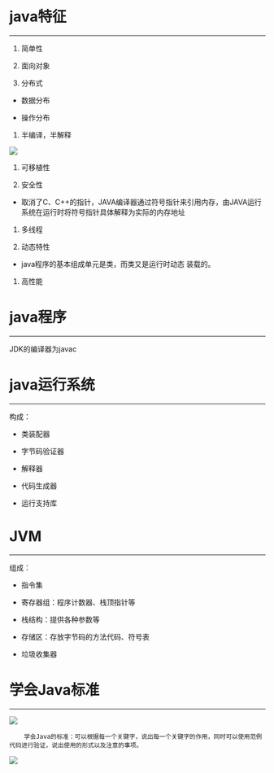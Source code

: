 # java特征

***

1. 简单性

1. 面向对象

1. 分布式

- 数据分布

- 操作分布

1. 半编译，半解释

![](https://tcs.teambition.net/storage/312282299e4762031356b6f59a081f244251?Signature=eyJhbGciOiJIUzI1NiIsInR5cCI6IkpXVCJ9.eyJBcHBJRCI6IjU5Mzc3MGZmODM5NjMyMDAyZTAzNThmMSIsIl9hcHBJZCI6IjU5Mzc3MGZmODM5NjMyMDAyZTAzNThmMSIsIl9vcmdhbml6YXRpb25JZCI6IiIsImV4cCI6MTYyMjAzNjg5NCwiaWF0IjoxNjIxNDMyMDk0LCJyZXNvdXJjZSI6Ii9zdG9yYWdlLzMxMjI4MjI5OWU0NzYyMDMxMzU2YjZmNTlhMDgxZjI0NDI1MSJ9.4KEHWGalfr_ZYmZ__MpKlX8ObFM1hUPymrhqpvRLRiA&download=image.png "")

1. 可移植性

1. 安全性

- 取消了C、C++的指针，JAVA编译器通过符号指针来引用内存，由JAVA运行系统在运行时将符号指针具体解释为实际的内存地址

1. 多线程

1. 动态特性

- java程序的基本组成单元是类，而类又是运行时动态装载的。

1. 高性能





# java程序

***



JDK的编译器为javac





# java运行系统

***

构成：

- 类装配器

- 字节码验证器

- 解释器

- 代码生成器

- 运行支持库



# JVM

***

组成：

- 指令集

- 寄存器组：程序计数器、栈顶指针等

- 栈结构：提供各种参数等

- 存储区：存放字节码的方法代码、符号表

- 垃圾收集器





# 学会Java标准

***



![](https://tcs.teambition.net/storage/3124b20cf9ccdce65162b4b758f413045974?Signature=eyJhbGciOiJIUzI1NiIsInR5cCI6IkpXVCJ9.eyJBcHBJRCI6IjU5Mzc3MGZmODM5NjMyMDAyZTAzNThmMSIsIl9hcHBJZCI6IjU5Mzc3MGZmODM5NjMyMDAyZTAzNThmMSIsIl9vcmdhbml6YXRpb25JZCI6IiIsImV4cCI6MTYyMjAzNjg5NCwiaWF0IjoxNjIxNDMyMDk0LCJyZXNvdXJjZSI6Ii9zdG9yYWdlLzMxMjRiMjBjZjljY2RjZTY1MTYyYjRiNzU4ZjQxMzA0NTk3NCJ9.kUy3wEou5pJn2h228h_-q7ceonmNWyCFISxsfbFJxhs&download=image.png "")

        学会Java的标准：可以根据每一个关键字，说出每一个关键字的作用，同时可以使用范例代码进行验证，说出使用的形式以及注意的事项。



![](https://tcs.teambition.net/storage/312422dd78a8088879a293b686f1b526b090?Signature=eyJhbGciOiJIUzI1NiIsInR5cCI6IkpXVCJ9.eyJBcHBJRCI6IjU5Mzc3MGZmODM5NjMyMDAyZTAzNThmMSIsIl9hcHBJZCI6IjU5Mzc3MGZmODM5NjMyMDAyZTAzNThmMSIsIl9vcmdhbml6YXRpb25JZCI6IiIsImV4cCI6MTYyMjAzNjg5NCwiaWF0IjoxNjIxNDMyMDk0LCJyZXNvdXJjZSI6Ii9zdG9yYWdlLzMxMjQyMmRkNzhhODA4ODg3OWEyOTNiNjg2ZjFiNTI2YjA5MCJ9.9d3rCBtr5soHkOZlopPRpavN2DpJ-hNKnVJsrqfaMYE&download=image.png "")

